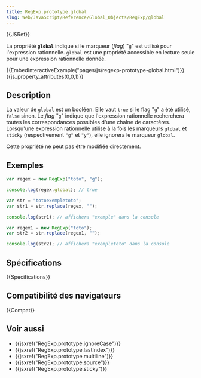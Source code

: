 ```yaml
---
title: RegExp.prototype.global
slug: Web/JavaScript/Reference/Global_Objects/RegExp/global
---
```


{{JSRef}}

La propriété **`global`** indique si le marqueur (_flag_) "`g`" est utilisé pour l'expression rationnelle. `global` est une propriété accessible en lecture seule pour une expression rationnelle donnée.

{{EmbedInteractiveExample("pages/js/regexp-prototype-global.html")}}{{js_property_attributes(0,0,1)}}

## Description

La valeur de `global` est un booléen. Elle vaut `true` si le flag "`g`" a été utilisé, `false` sinon. Le _flag_ "`g`" indique que l'expression rationnelle recherchera toutes les correspondances possibles d'une chaîne de caractères. Lorsqu'une expression rationnelle utilise à la fois les marqueurs `global` et `sticky` (respectivement `"g"` et `"y"`), elle ignorera le marqueur `global`.

Cette propriété ne peut pas être modifiée directement.

## Exemples

```js
var regex = new RegExp("toto", "g");

console.log(regex.global); // true

var str = "totoexempletoto";
var str1 = str.replace(regex, "");

console.log(str1); // affichera "exemple" dans la console

var regex1 = new RegExp("toto");
var str2 = str.replace(regex1, "");

console.log(str2); // affichera "exempletoto" dans la console
```

## Spécifications

{{Specifications}}

## Compatibilité des navigateurs

{{Compat}}

## Voir aussi

- {{jsxref("RegExp.prototype.ignoreCase")}}
- {{jsxref("RegExp.prototype.lastIndex")}}
- {{jsxref("RegExp.prototype.multiline")}}
- {{jsxref("RegExp.prototype.source")}}
- {{jsxref("RegExp.prototype.sticky")}}
